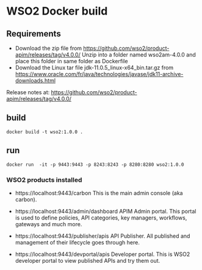 # WSO2 Docker build

## Requirements

- Download the zip file from https://github.com/wso2/product-apim/releases/tag/v4.0.0/ 
  Unzip into a folder named wso2am-4.0.0 and place this folder in same folder as Dockerfile
- Download the Linux tar file jdk-11.0.5_linux-x64_bin.tar.gz from https://www.oracle.com/fr/java/technologies/javase/jdk11-archive-downloads.html

Release notes at: https://github.com/wso2/product-apim/releases/tag/v4.0.0/

## build
```
docker build -t wso2:1.0.0 .
```

## run

```
docker run  -it -p 9443:9443 -p 8243:8243 -p 8280:8280 wso2:1.0.0
```


### WSO2 products installed

- https://localhost:9443/carbon
  This is the main admin console (aka carbon).

- https://localhost:9443/admin/dashboard
  APIM Admin portal. This portal is used to define policies, API categories, key managers, workflows, gateways and much more.

- https://localhost:9443/publisher/apis
  API Publisher. All published and management of their lifecycle goes through here.

- https://localhost:9443/devportal/apis
  Developer portal. This is WSO2 developer portal to view published APIs and try them out.

